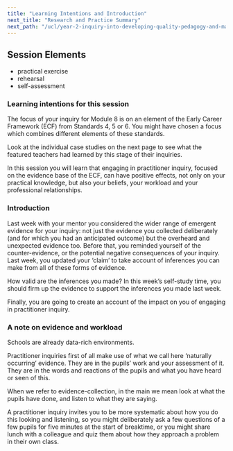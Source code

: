 ```yaml
---
title: "Learning Intentions and Introduction"
next_title: "Research and Practice Summary"
next_path: "/ucl/year-2-inquiry-into-developing-quality-pedagogy-and-making-productive-use-of-assessment-part-3/summer-week-2-ect-research-and-practice-summary"
---
```


## Session Elements

- practical exercise
- rehearsal
- self-assessment

### Learning intentions for this session

The focus of your inquiry for Module 8 is on an element of the Early Career Framework (ECF) from Standards 4, 5 or 6. You might have chosen a focus which combines different elements of these standards.

Look at the individual case studies on the next page to see what the featured teachers had learned by this stage of their inquiries.

In this session you will learn that engaging in practitioner inquiry, focused on the evidence base of the ECF, can have positive effects, not only on your practical knowledge, but also your beliefs, your workload and your professional relationships.

### Introduction

Last week with your mentor you considered the wider range of emergent evidence for your inquiry: not just the evidence you collected deliberately (and for which you had an anticipated outcome) but the overheard and unexpected evidence too. Before that, you reminded yourself of the counter-evidence, or the potential negative consequences of your inquiry. Last week, you updated your ‘claim’ to take account of inferences you can make from all of these forms of evidence.

How valid are the inferences you made? In this week’s self-study time, you should firm up the evidence to support the inferences you made last week.

Finally, you are going to create an account of the impact on you of engaging in practitioner inquiry.

### A note on evidence and workload

Schools are already data-rich environments.

Practitioner inquiries first of all make
use of what we call here ‘naturally occurring’ evidence. They are in the pupils’
work and your assessment of it. They are in the words and reactions of the pupils
and what you have heard or seen of this.

When we refer to evidence-collection, in
the main we mean look at what the pupils have done, and listen to what they are
saying.

A practitioner inquiry invites you to be more systematic about how you do
this looking and listening, so you might deliberately ask a few questions of a few
pupils for five minutes at the start of breaktime, or you might share lunch with
a colleague and quiz them about how they approach a problem in their own class.
